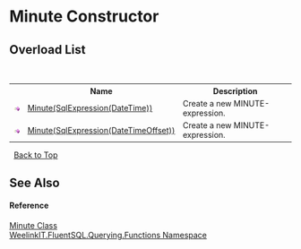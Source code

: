 # Minute Constructor 
 


## Overload List
&nbsp;<table><tr><th></th><th>Name</th><th>Description</th></tr><tr><td>![Public method](media/pubmethod.gif "Public method")</td><td><a href="2e64b9e2-4031-23b3-d0ba-022b811977a6">Minute(SqlExpression(DateTime))</a></td><td>
Create a new MINUTE-expression.</td></tr><tr><td>![Public method](media/pubmethod.gif "Public method")</td><td><a href="c2a3d1b2-7fa7-65f5-475c-586e6a441b24">Minute(SqlExpression(DateTimeOffset))</a></td><td>
Create a new MINUTE-expression.</td></tr></table>&nbsp;
<a href="#minute-constructor">Back to Top</a>

## See Also


#### Reference
<a href="1f8922ac-6a38-0fa7-3b7d-a628b0882c82">Minute Class</a><br /><a href="6b99a131-e31e-85f7-077f-e177553e0606">WeelinkIT.FluentSQL.Querying.Functions Namespace</a><br />